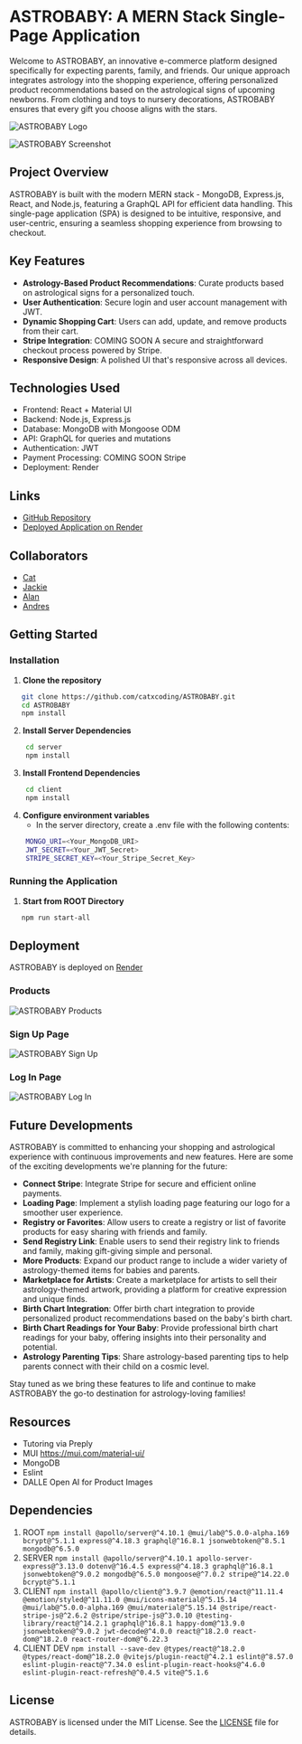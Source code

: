 # ASTROBABY: A MERN Stack Single-Page Application

Welcome to ASTROBABY, an innovative e-commerce platform designed specifically for expecting parents, family, and friends. Our unique approach integrates astrology into the shopping experience, offering personalized product recommendations based on the astrological signs of upcoming newborns. From clothing and toys to nursery decorations, ASTROBABY ensures that every gift you choose aligns with the stars.


![ASTROBABY Logo](path/to/logo.png)


![ASTROBABY Screenshot](path/to/screenshot.png)

## Project Overview

ASTROBABY is built with the modern MERN stack - MongoDB, Express.js, React, and Node.js, featuring a GraphQL API for efficient data handling. This single-page application (SPA) is designed to be intuitive, responsive, and user-centric, ensuring a seamless shopping experience from browsing to checkout.

## Key Features

-   **Astrology-Based Product Recommendations**: Curate products based on astrological signs for a personalized touch.
-   **User Authentication**: Secure login and user account management with JWT.
-   **Dynamic Shopping Cart**: Users can add, update, and remove products from their cart.
-   **Stripe Integration**: COMING SOON A secure and straightforward checkout process powered by Stripe. 
-   **Responsive Design**: A polished UI that's responsive across all devices.

## Technologies Used

-   Frontend: React + Material UI
-   Backend: Node.js, Express.js
-   Database: MongoDB with Mongoose ODM
-   API: GraphQL for queries and mutations
-   Authentication: JWT
-   Payment Processing: COMING SOON Stripe
-   Deployment: Render

## Links

-   [GitHub Repository](https://github.com/codingxcat/ASTROBABY)
-   [Deployed Application on Render](https://astrobaby.onrender.com/)

## Collaborators

-   [Cat](https://github.com/catxcoding)
-   [Jackie](https://github.com/jaclynnburch)
-   [Alan](https://github.com/Aslan-The-Lion)
-   [Andres](https://github.com/Aserrano7)

## Getting Started


### Installation

1. **Clone the repository**

```bash
   git clone https://github.com/catxcoding/ASTROBABY.git
   cd ASTROBABY
   npm install
```

2. **Install Server Dependencies**

```bash
    cd server
    npm install
```

3. **Install Frontend Dependencies**

```bash
    cd client
    npm install
```

4. **Configure environment variables**
    - In the server directory, create a .env file with the following contents:

```bash
    MONGO_URI=<Your_MongoDB_URI>
    JWT_SECRET=<Your_JWT_Secret>
    STRIPE_SECRET_KEY=<Your_Stripe_Secret_Key>
```

### Running the Application

1. **Start from ROOT Directory**

```bash
   npm run start-all
```

## Deployment

ASTROBABY is deployed on [Render](https://astrobaby.onrender.com/)

### Products
![ASTROBABY Products](path/to/products.png)

### Sign Up Page
![ASTROBABY Sign Up](path/to/signup.png)

### Log In Page
![ASTROBABY Log In](path/to/login.png)

## Future Developments

ASTROBABY is committed to enhancing your shopping and astrological experience with continuous improvements and new features. Here are some of the exciting developments we're planning for the future:

- **Connect Stripe**: Integrate Stripe for secure and efficient online payments.
- **Loading Page**: Implement a stylish loading page featuring our logo for a smoother user experience.
- **Registry or Favorites**: Allow users to create a registry or list of favorite products for easy sharing with friends and family.
- **Send Registry Link**: Enable users to send their registry link to friends and family, making gift-giving simple and personal.
- **More Products**: Expand our product range to include a wider variety of astrology-themed items for babies and parents.
- **Marketplace for Artists**: Create a marketplace for artists to sell their astrology-themed artwork, providing a platform for creative expression and unique finds.
- **Birth Chart Integration**: Offer birth chart integration to provide personalized product recommendations based on the baby's birth chart.
- **Birth Chart Readings for Your Baby**: Provide professional birth chart readings for your baby, offering insights into their personality and potential.
- **Astrology Parenting Tips**: Share astrology-based parenting tips to help parents connect with their child on a cosmic level.

Stay tuned as we bring these features to life and continue to make ASTROBABY the go-to destination for astrology-loving families!


## Resources

-   Tutoring via Preply
-   MUI https://mui.com/material-ui/
-   MongoDB
-   Eslint
-   DALLE Open AI for Product Images

## Dependencies

1. ROOT
`npm install @apollo/server@^4.10.1 @mui/lab@^5.0.0-alpha.169 bcrypt@^5.1.1 express@^4.18.3 graphql@^16.8.1 jsonwebtoken@^8.5.1 mongodb@^6.5.0`
2. SERVER
`npm install @apollo/server@^4.10.1 apollo-server-express@^3.13.0 dotenv@^16.4.5 express@^4.18.3 graphql@^16.8.1 jsonwebtoken@^9.0.2 mongodb@^6.5.0 mongoose@^7.0.2 stripe@^14.22.0 bcrypt@^5.1.1`
3. CLIENT
`npm install @apollo/client@^3.9.7 @emotion/react@^11.11.4 @emotion/styled@^11.11.0 @mui/icons-material@^5.15.14 @mui/lab@^5.0.0-alpha.169 @mui/material@^5.15.14 @stripe/react-stripe-js@^2.6.2 @stripe/stripe-js@^3.0.10 @testing-library/react@^14.2.1 graphql@^16.8.1 happy-dom@^13.9.0 jsonwebtoken@^9.0.2 jwt-decode@^4.0.0 react@^18.2.0 react-dom@^18.2.0 react-router-dom@^6.22.3`
4. CLIENT DEV
`npm install --save-dev @types/react@^18.2.0 @types/react-dom@^18.2.0 @vitejs/plugin-react@^4.2.1 eslint@^8.57.0 eslint-plugin-react@^7.34.0 eslint-plugin-react-hooks@^4.6.0 eslint-plugin-react-refresh@^0.4.5 vite@^5.1.6`

## License

ASTROBABY is licensed under the MIT License. See the [LICENSE](LICENSE.md) file for details.